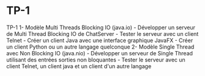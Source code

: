 # TP-1
TP-1
1-  Modèle Multi Threads Blocking IO (java.io)
      - Développer un serveur de Multi Thread Blocking IO de ChatServer
      - Tester le serveur avec un client Telnet
      - Créer un client Java avec une interface graphique JavaFX
      - Créer un client Python ou un autre langage quelconque
2-  Modèle Single Thread avec Non Blocking IO (java.nio)
      - Développer un serveur de Single Thread  utilisant des entrées sorties non bloquantes 
      - Tester le serveur avec un client Telnet, un client java et un client d'un autre langage

